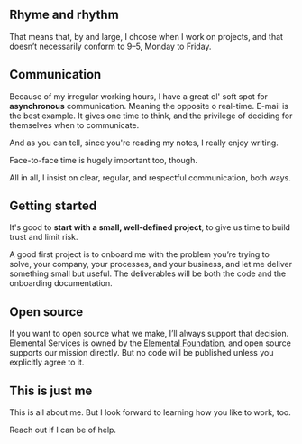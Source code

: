 ## Rhyme and rhythm

That means that, by and large, I choose when I work on projects, and that doesn’t necessarily conform to 9–5, Monday to Friday. 

## Communication

Because of my irregular working hours, I have a great ol' soft spot for **asynchronous** communication. Meaning the opposite o real-time. E-mail is the best example. It gives one time to think, and the privilege of deciding for themselves when to communicate.

And as you can tell, since you're reading my notes, I really enjoy writing.

Face-to-face time is hugely important too, though.

All in all, I insist on clear, regular, and respectful communication, both ways. 

## Getting started

It's good to **start with a small, well-defined project**, to give us time to build trust and limit risk.

A good first project is to onboard me with the problem you’re trying to solve, your company, your processes, and your business, and let me deliver something small but useful. The deliverables will be both the code and the onboarding documentation.  

## Open source

If you want to open source what we make, I’ll always support that decision. Elemental Services is owned by the [Elemental Foundation](https://elementalfoundation.eu), and open source supports our mission directly. But no code will be published unless you explicitly agree to it. 

## This is just me

This is all about me. But I look forward to learning how you like to work, too.  

Reach out if I can be of help. 